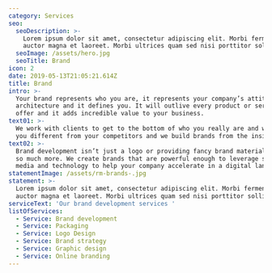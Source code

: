 ```yaml
---
category: Services
seo:
  seoDescription: >-
    Lorem ipsum dolor sit amet, consectetur adipiscing elit. Morbi fermentum
    auctor magna et laoreet. Morbi ultrices quam sed nisi porttitor sollicitudin
  seoImage: /assets/hero.jpg
  seoTitle: Brand
icon: 2
date: 2019-05-13T21:05:21.614Z
title: Brand
intro: >-
  Your brand represents who you are, it represents your company’s attitude and
  architecture and it defines you. It will outlive every product or service you
  offer and it adds incredible value to your business.
text01: >-
  We work with clients to get to the bottom of who you really are and what makes
  you different from your competitors and we build brands from the inside out.
text02: >-
  Brand development isn’t just a logo or providing fancy brand materials, it is
  so much more. We create brands that are powerful enough to leverage social
  media and technology to help your company accelerate in a digital landscape.
statementImage: /assets/rm-brands-.jpg
statement: >-
  Lorem ipsum dolor sit amet, consectetur adipiscing elit. Morbi fermentum
  auctor magna et laoreet. Morbi ultrices quam sed nisi porttitor sollicitudin
serviceText: 'Our brand development services '
listOfServices:
  - Service: Brand development
  - Service: Packaging
  - Service: Logo Design
  - Service: Brand strategy
  - Service: Graphic design
  - Service: Online branding
---
```


